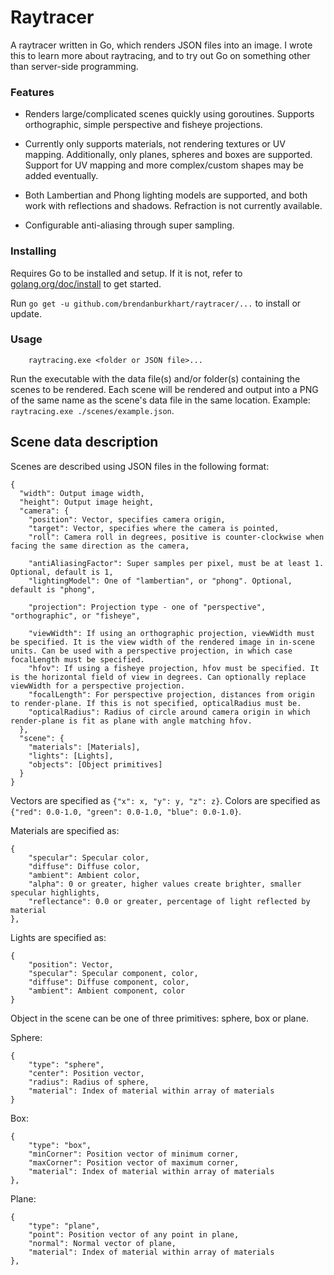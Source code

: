 # Raytracer

A raytracer written in Go, which renders JSON files into an image. I wrote this to learn more about raytracing, and to try out Go on something other than server-side programming.

### Features

- Renders large/complicated scenes quickly using goroutines. Supports orthographic, simple perspective and fisheye projections.

- Currently only supports materials, not rendering textures or UV mapping. Additionally, only planes, spheres and boxes are supported. Support for UV mapping and more complex/custom shapes may be added eventually.

- Both Lambertian and Phong lighting models are supported, and both work with reflections and shadows. Refraction is not currently available.

- Configurable anti-aliasing through super sampling.

### Installing

Requires Go to be installed and setup. If it is not, refer to [golang.org/doc/install](https://golang.org/doc/install) to get started.

Run `go get -u github.com/brendanburkhart/raytracer/...` to install or update.

### Usage

```
    raytracing.exe <folder or JSON file>...
```

Run the executable with the data file(s) and/or folder(s) containing the scenes to be rendered. Each scene will be rendered and output into a PNG of the same name as the scene's data file in the same location. Example: `raytracing.exe ./scenes/example.json`.

## Scene data description

Scenes are described using JSON files in the following format:

```
{
  "width": Output image width,
  "height": Output image height,
  "camera": {
    "position": Vector, specifies camera origin,
    "target": Vector, specifies where the camera is pointed,
    "roll": Camera roll in degrees, positive is counter-clockwise when facing the same direction as the camera,

    "antiAliasingFactor": Super samples per pixel, must be at least 1. Optional, default is 1,
    "lightingModel": One of "lambertian", or "phong". Optional, default is "phong",

    "projection": Projection type - one of "perspective", "orthographic", or "fisheye",

    "viewWidth": If using an orthographic projection, viewWidth must be specified. It is the view width of the rendered image in in-scene units. Can be used with a perspective projection, in which case focalLength must be specified.
    "hfov": If using a fisheye projection, hfov must be specified. It is the horizontal field of view in degrees. Can optionally replace viewWidth for a perspective projection.
    "focalLength": For perspective projection, distances from origin to render-plane. If this is not specified, opticalRadius must be.
    "opticalRadius": Radius of circle around camera origin in which render-plane is fit as plane with angle matching hfov.
  },
  "scene": {
    "materials": [Materials],
    "lights": [Lights],
    "objects": [Object primitives]
  }
}
```

Vectors are specified as `{"x": x, "y": y, "z": z}`.
Colors are specified as `{"red": 0.0-1.0, "green": 0.0-1.0, "blue": 0.0-1.0}`.

Materials are specified as:

```
{
    "specular": Specular color,
    "diffuse": Diffuse color,
    "ambient": Ambient color,
    "alpha": 0 or greater, higher values create brighter, smaller specular highlights,
    "reflectance": 0.0 or greater, percentage of light reflected by material
},
```

Lights are specified as:

```
{
    "position": Vector,
    "specular": Specular component, color,
    "diffuse": Diffuse component, color,
    "ambient": Ambient component, color
}
```

Object in the scene can be one of three primitives: sphere, box or plane.

Sphere:

```
{
    "type": "sphere",
    "center": Position vector,
    "radius": Radius of sphere,
    "material": Index of material within array of materials
}
```

Box:

```
{
    "type": "box",
    "minCorner": Position vector of minimum corner,
    "maxCorner": Position vector of maximum corner,
    "material": Index of material within array of materials
},
```

Plane:

```
{
    "type": "plane",
    "point": Position vector of any point in plane,
    "normal": Normal vector of plane,
    "material": Index of material within array of materials
},
```
